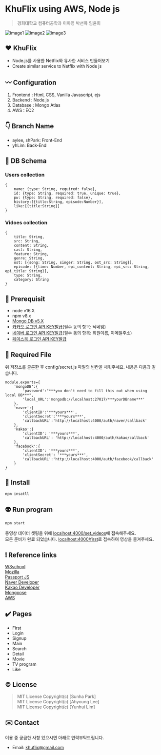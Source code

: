 # KhuFlix using AWS, Node js
> 경희대학교 컴퓨터공학과 이아영 박선하 임윤희

![image1](https://github.com/YunheeLim/Khuflix/assets/92131041/1c87628d-b56b-458f-ab6c-f43d3e7d3d35)
![image2](https://github.com/YunheeLim/Khuflix/assets/92131041/22243e1d-7267-4811-b9f5-f6c0e12f6ec7)
![image3](https://github.com/YunheeLim/Khuflix/assets/92131041/fd0c4ea4-4f9c-41a1-941d-cc5dd608cec4)


## :heart: KhuFlix
- Node.js를 사용한 Netflix와 유사한 서비스 만들어보기 
- Create similar service to Netflix with Node js

## :wavy_dash: Configuration
1. Frontend : Html, CSS, Vanilla Javascript, ejs
2. Backend : Node.js
3. Database : Mongo Atlas
4. AWS : EC2

## :point_down: Branch Name
- aylee, shPark: Front-End
- yhLim: Back-End

## :scroll: DB Schema
### Users collection
```
{
    name: {type: String, required: false},
    id: {type: String, required: true, unique: true},
    pw: {type: String, required: false}, 
    history:[{title:String, episode:Number}], 
    like:[{title:String}] 
}
```
### Vidoes collection
```
{
    title: String,
    src: String, 
    content: String,
    cast: String,
    feature: String,
    genre: String,
    ost: [{song: String, singer: String, ost_src: String}],
    episode: [{time: Number, epi_content: String, epi_src: String, epi_title: String}],
    type: String, 
    category: String 
}
```

## :banana: Prerequisit
- node v16.X<br>
- npm v8.x<br>
- <a href="https://www.mongodb.com/try/download/enterprise">Mongo DB v5.X</a><br>
- <a href="https://developers.kakao.com/console/app">카카오 로그인 API KEY발급</a>(필수 동의 항목: 닉네임)<br>
- <a href="https://developers.naver.com/apps/#/register">네이버 로그인 API KEY발급</a>(필수 동의 항목: 회원이름, 이메일주소)<br>
- <a href="https://developers.facebook.com/docs/facebook-login/">페이스북 로그인 API KEY발급</a>

## :monkey: Required File
위 저장소를 클론한 후 config/secret.js 파일의 빈칸을 채워주세요. 내용은 다음과 같습니다.
```
module.exports={
    'mongoDB':{
        'password':"***you don't need to fill this out when using local DB***",
        'local_URL':'mongodb://localhost:27017/***yourDBname***'
    },
    'naver':{
        'clientID':'***yours***',
        'clientSecret':'***yours***',
        'callbackURL':'http://localhost:4000/auth/naver/callback'
    },
    'kakao':{
        'clientID': '***yours***',
        'callbackURL': 'http://localhost:4000/auth/kakao/callback'
    },
    'facebook':{
        'clientID': '***yours***',
        'clientSecret': '***yours***',
        'callbackURL':'http://localhost:4000/auth/facebook/callback'
    }
}
```

## :star2: Install
```sh
npm insatll
```

## :alien: Run program
```sh
npm start
```
동영상 데이터 셋팅을 위해 <a href="http://localhost:4000/set_videos">localhost:4000/set_videos</a>에 접속해주세요.<br>
모든 준비가 완료 되었습니다. <a href="http://localhost:4000/first">localhost:4000/first</a>로 접속하여 영상을 즐겨주세요.


## :grey_exclamation: Reference links
<a href="https://www.w3schools.com/">W3school</a><br>
<a href="https://developer.mozilla.org/ko/docs/Mozilla">Mozilla</a><br>
<a href="http://www.passportjs.org/">Passport JS</a><br>
<a href="https://developers.naver.com/main/">Naver Developer</a><br>
<a href="https://developers.kakao.com/">Kakao Developer</a><br>
<a href="https://mongoosejs.com/">Mongoose</a><br>
<a href="https://aws.amazon.com/free/?trk=ps_a134p000003yHYmAAM&trkCampaign=acq_paid_search_brand&sc_channel=PS&sc_campaign=acquisition_KR&sc_publisher=Google&sc_category=Core-Main&sc_country=KR&sc_geo=APAC&sc_outcome=acq&sc_detail=aws&sc_content=Brand_Core_aws_e&sc_segment=444218215904&sc_medium=ACQ-P|PS-GO|Brand|Desktop|SU|Core-Main|Core|KR|EN|Text&s_kwcid=AL!4422!3!444218215904!e!!g!!aws&ef_id=Cj0KCQiAqbyNBhC2ARIsALDwAsDK3D5JI3YOpoI3HUBy3nGyWe-N5Dr0FLUGNXLk7DEtpO3vOcfcQDgaAtodEALw_wcB:G:s&s_kwcid=AL!4422!3!444218215904!e!!g!!aws&all-free-tier.sort-by=item.additionalFields.SortRank&all-free-tier.sort-order=asc&awsf.Free%20Tier%20Types=*all&awsf.Free%20Tier%20Categories=*all">AWS</a>

## :heavy_check_mark: Pages
- First
- Login
- Signup
- Main
- Search
- Detail
- Movie
- TV program
- Like

## © License
> MIT License Copyright(c) [Sunha Park]<br>
> MIT License Copyright(c) [Ahyoung Lee]<br>
> MIT License Copyright(c) [Yunhui Lim]

## :envelope: Contact
이용 중 궁금한 사항 있으시면 아래로 연락부탁드립니다.
- Email: khuflix@gmail.com
